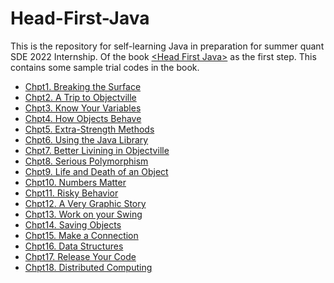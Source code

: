 # Head-First-Java
This is the repository for self-learning Java in preparation for summer quant SDE 2022 Internship.
Of the book [&lt;Head First Java>](https://www.oreilly.com/library/view/head-first-java/0596009208/) as the first step. 
This contains some sample trial codes in the book.

+ [Chpt1. Breaking the Surface](chpt1/)
+ [Chpt2. A Trip to Objectville](chpt2/)
+ [Chpt3. Know Your Variables](chpt3/)
+ [Chpt4. How Objects Behave](chpt4/)
+ [Chpt5. Extra-Strength Methods](chpt5/)
+ [Chpt6. Using the Java Library](chpt6/)
+ [Chpt7. Better Livining in Objectville](chpt7/)
+ [Chpt8. Serious Polymorphism](chpt8/)
+ [Chpt9. Life and Death of an Object](chpt9/)
+ [Chpt10. Numbers Matter](chpt10/)
+ [Chpt11. Risky Behavior](chpt11/)
+ [Chpt12. A Very Graphic Story](chpt12/)
+ [Chpt13. Work on your Swing](chpt13/)
+ [Chpt14. Saving Objects](chpt14/)
+ [Chpt15. Make a Connection](chpt15/)
+ [Chpt16. Data Structures](chpt16/)
+ [Chpt17. Release Your Code](chpt17/)
+ [Chpt18. Distributed Computing](chpt18/)

